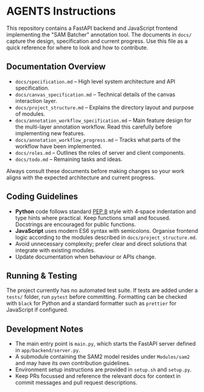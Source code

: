 # AGENTS Instructions

This repository contains a FastAPI backend and JavaScript frontend implementing the "SAM Batcher" annotation tool.  The documents in `docs/` capture the design, specification and current progress.  Use this file as a quick reference for where to look and how to contribute.

## Documentation Overview
- `docs/specification.md` – High level system architecture and API specification.
- `docs/canvas_specification.md` – Technical details of the canvas interaction layer.
- `docs/project_structure.md` – Explains the directory layout and purpose of modules.
- `docs/annotation_workflow_specification.md` – Main feature design for the multi-layer annotation workflow.  Read this carefully before implementing new features.
- `docs/annotation_workflow_progress.md` – Tracks what parts of the workflow have been implemented.
- `docs/roles.md` – Outlines the roles of server and client components.
- `docs/todo.md` – Remaining tasks and ideas.

Always consult these documents before making changes so your work aligns with the expected architecture and current progress.

## Coding Guidelines
- **Python** code follows standard [PEP 8](https://peps.python.org/pep-0008/) style with 4‑space indentation and type hints where practical.  Keep functions small and focused.  Docstrings are encouraged for public functions.
- **JavaScript** uses modern ES6 syntax with semicolons.  Organise frontend logic according to the modules described in `docs/project_structure.md`.
- Avoid unnecessary complexity; prefer clear and direct solutions that integrate with existing modules.
- Update documentation when behaviour or APIs change.

## Running & Testing
The project currently has no automated test suite.  If tests are added under a `tests/` folder, run `pytest` before committing.  Formatting can be checked with `black` for Python and a standard formatter such as `prettier` for JavaScript if configured.

## Development Notes
- The main entry point is `main.py`, which starts the FastAPI server defined in `app/backend/server.py`.
- A submodule containing the SAM2 model resides under `Modules/sam2` and may have its own contribution guidelines.
- Environment setup instructions are provided in `setup.sh` and `setup.py`.
- Keep PRs focussed and reference the relevant docs for context in commit messages and pull request descriptions.

